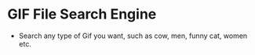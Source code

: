# GIF File Search Engine
- Search any type of Gif you want, such as cow, men, funny cat, women etc. 
